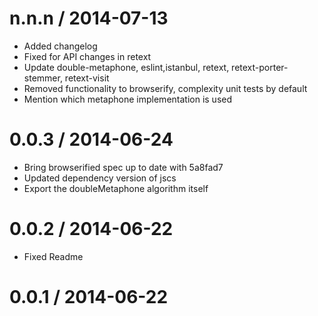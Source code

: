 
n.n.n / 2014-07-13
==================

 * Added changelog
 * Fixed for API changes in retext
 * Update double-metaphone, eslint,istanbul, retext, retext-porter-stemmer, retext-visit
 * Removed functionality to browserify, complexity unit tests by default
 * Mention which metaphone implementation is used

0.0.3 / 2014-06-24
==================

 * Bring browserified spec up to date with 5a8fad7
 * Updated dependency version of jscs
 * Export the doubleMetaphone algorithm itself

0.0.2 / 2014-06-22
==================

 * Fixed Readme

0.0.1 / 2014-06-22
==================
